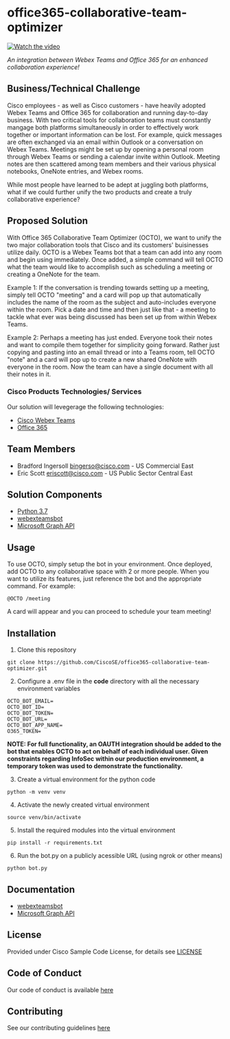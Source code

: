 # office365-collaborative-team-optimizer

[![Watch the video](https://img.youtube.com/vi/Ho7OThndf28/hqdefault.jpg)](https://youtu.be/Ho7OThndf28)

*An integration between Webex Teams and Office 365 for an enhanced collaboration experience!*


## Business/Technical Challenge

Cisco employees - as well as Cisco customers - have heavily adopted Webex Teams and Office 365 for collaboration and running day-to-day business. With two critical tools for collaboration teams must constantly mangage both platforms simultaneously in order to effectively work together or important information can be lost. For example, quick messages are often exchanged via an email within Outlook or a conversation on Webex Teams. Meetings might be set up by opening a personal room through Webex Teams or sending a calendar invite within Outlook. Meeting notes are then scattered among team members and their various physical notebooks, OneNote entries, and Webex rooms.

While most people have learned to be adept at juggling both platforms, what if we could further unify the two products and create a truly collaborative experience?


## Proposed Solution

With Office 365 Collaborative Team Optimizer (OCTO), we want to unify the two major collaboration tools that Cisco and its customers' buisinesses utilize daily. OCTO is a Webex Teams bot that a team can add into any room and begin using immediately. Once added, a simple command will tell OCTO what the team would like to accomplish such as scheduling a meeting or creating a OneNote for the team.

Example 1: If the conversation is trending towards setting up a meeting, simply tell OCTO "meeting" and a card will pop up that automatically includes the name of the room as the subject and auto-includes everyone within the room. Pick a date and time and then just like that - a meeting to tackle what ever was being discussed has been set up from within Webex Teams.

Example 2: Perhaps a meeting has just ended. Everyone took their notes and want to compile them together for simplicity going forward. Rather just copying and pasting into an email thread or into a Teams room, tell OCTO "note" and a card will pop up to create a new shared OneNote with everyone in the room. Now the team can have a single document with all their notes in it.


### Cisco Products Technologies/ Services

Our solution will levegerage the following technologies:

* [Cisco Webex Teams](http://cisco.com/go/webexteams)
* [Office 365](https://www.microsoft.com/office365)


## Team Members

* Bradford Ingersoll <bingerso@cisco.com> - US Commercial East
* Eric Scott <eriscott@cisco.com> - US Public Sector Central East


## Solution Components

* [Python 3.7](https://www.python.org/)
* [webexteamsbot](https://github.com/hpreston/webexteamsbot)
* [Microsoft Graph API](https://docs.microsoft.com/en-us/graph/api/overview?view=graph-rest-1.0)


## Usage

To use OCTO, simply setup the bot in your environment. Once deployed, add OCTO to any collaborative space with 2 or more people. When you want to utilize its features, just reference the bot and the appropriate command. For example:

```
@OCTO /meeting
```

A card will appear and you can proceed to schedule your team meeting!


## Installation

1. Clone this repository

```
git clone https://github.com/CiscoSE/office365-collaborative-team-optimizer.git
```

2. Configure a .env file in the **code** directory with all the necessary environment variables
```
OCTO_BOT_EMAIL=
OCTO_BOT_ID=
OCTO_BOT_TOKEN=
OCTO_BOT_URL=
OCTO_BOT_APP_NAME=
O365_TOKEN=
```

**NOTE: For full functionality, an OAUTH integration should be added to the bot that enables OCTO to act on behalf of each individual user. Given constraints regarding InfoSec within our production environment, a temporary token was used to demonstrate the functionality.**

3. Create a virtual environment for the python code
```
python -m venv venv
```

4. Activate the newly created virtual environment
```
source venv/bin/activate
```

5. Install the required modules into the virtual environment
```
pip install -r requirements.txt
```

6. Run the bot.py on a publicly acessible URL (using ngrok or other means)
```
python bot.py
```

## Documentation

* [webexteamsbot](https://github.com/hpreston/webexteamsbot)
* [Microsoft Graph API](https://docs.microsoft.com/en-us/graph/api/overview?view=graph-rest-1.0)


## License

Provided under Cisco Sample Code License, for details see [LICENSE](./LICENSE.md)

## Code of Conduct

Our code of conduct is available [here](./CODE_OF_CONDUCT.md)

## Contributing

See our contributing guidelines [here](./CONTRIBUTING.md)

